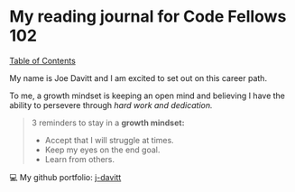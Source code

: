 # My reading journal for Code Fellows 102

[Table of Contents](/reading-notes/ToC)


My name is Joe Davitt and I am excited to set out on this career path.

To me, a growth mindset is keeping an open mind and believing I have the ability to persevere through *hard work and dedication.* 

>3 reminders to stay in a **growth mindset:**
>
>- Accept that I will struggle at times.
>- Keep my eyes on the end goal.
>- Learn from others.


:computer: My github portfolio: [j-davitt](https://github.com/j-davitt)
